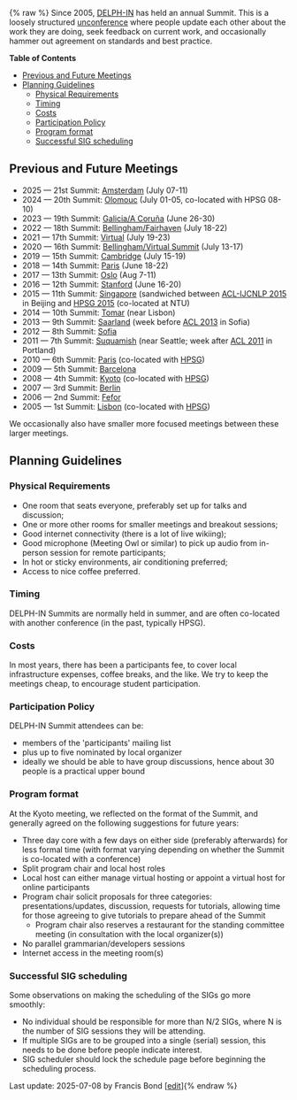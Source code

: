 {% raw %}
Since 2005, [DELPH-IN](http://wwww.delph-in.net) has held an annual
Summit. This is a loosely structured
[unconference](http://en.wikipedia.org/wiki/Unconference) where people
update each other about the work they are doing, seek feedback on
current work, and occasionally hammer out agreement on standards and
best practice.

<!-- markdown-toc start - Don't edit this section. Run M-x markdown-toc-refresh-toc -->

**Table of Contents**

- [Previous and Future Meetings](https://delph-in.github.io/docs/summits/SummitTop#previous-and-future-meetings)
- [Planning Guidelines](https://delph-in.github.io/docs/summits/SummitTop#planning-guidelines)
  - [Physical Requirements](https://delph-in.github.io/docs/summits/SummitTop#physical-requirements)
  - [Timing](https://delph-in.github.io/docs/summits/SummitTop#timing)
  - [Costs](https://delph-in.github.io/docs/summits/SummitTop#costs)
  - [Participation Policy](https://delph-in.github.io/docs/summits/SummitTop#participation-policy)
  - [Program format](https://delph-in.github.io/docs/summits/SummitTop#program-format)
  - [Successful SIG scheduling](https://delph-in.github.io/docs/summits/SummitTop#successful-sig-scheduling)

<!-- markdown-toc end -->


## Previous and Future Meetings

- 2025 — 21st Summit: [Amsterdam](https://delph-in.github.io/docs/summits/AmsterdamTop) (July 07-11)
- 2024 — 20th Summit: [Olomouc](https://delph-in.github.io/docs/summits/OlomoucTop) (July 01-05, co-located with HPSG 08-10)
- 2023 — 19th Summit: [Galicia/A Coruña](https://delph-in.github.io/docs/summits/GaliciaTop) (June 26-30)
- 2022 — 18th Summit: [Bellingham/Fairhaven](https://delph-in.github.io/docs/summits/FairhavenTop) (July 18-22)
- 2021 — 17th Summit: [Virtual](https://delph-in.github.io/docs/summits/Virtual2021Top) (July 19-23)
- 2020 — 16th Summit: [Bellingham/Virtual Summit](https://delph-in.github.io/docs/summits/BellinghamTop) (July 13-17)
- 2019 — 15th Summit: [Cambridge](https://delph-in.github.io/docs/summits/CambridgeTop) (July 15-19)
- 2018 — 14th Summit: [Paris](https://delph-in.github.io/docs/summits/DiderotTop) (June 18-22)
- 2017 — 13th Summit: [Oslo](https://delph-in.github.io/docs/summits/OsloTop) (Aug 7-11)
- 2016 — 12th Summit: [Stanford](https://delph-in.github.io/docs/summits/StanfordTop) (June 16-20)
- 2015 — 11th Summit: [Singapore](https://delph-in.github.io/docs/summits/SingaporeTop) (sandwiched between [ACL-IJCNLP 2015](http://acl2015.org/) in Beijing and [HPSG 2015](http://compling.hss.ntu.edu.sg/events/2015-hpsg/) (co-located at NTU)
- 2014 — 10th Summit: [Tomar](https://delph-in.github.io/docs/summits/TomarTop) (near Lisbon)
- 2013 — 9th Summit: [Saarland](https://delph-in.github.io/docs/summits/SaarlandTop) (week before [ACL 2013](http://acl2013.org/site/) in Sofia)
- 2012 — 8th Summit: [Sofia](https://delph-in.github.io/docs/summits/SofiaTop)
- 2011 — 7th Summit: [Suquamish](https://delph-in.github.io/docs/summits/SuquamishTop) (near Seattle; week after [ACL 2011](http://www.acl2011.org/) in Portland)
- 2010 — 6th Summit: [Paris](https://delph-in.github.io/docs/summits/ParisTop) (co-located with [HPSG](http://hpsg2010.linguist.univ-paris-diderot.fr/))
- 2009 — 5th Summit: [Barcelona](https://delph-in.github.io/docs/summits/BarcelonaTop)
- 2008 — 4th Summit: [Kyoto](https://delph-in.github.io/docs/summits/KyotoTop) (co-located with [HPSG](http://www.essex.ac.uk/linguistics/external/HPSG/Conferences/hpsg-2008/))
- 2007 — 3rd Summit: [Berlin](https://delph-in.github.io/docs/summits/BerlinTop)
- 2006 — 2nd Summit: [Fefor](https://delph-in.github.io/docs/summits/FeforTop)
- 2005 — 1st Summit: [Lisbon](https://delph-in.github.io/docs/summits/LisbonTop) (co-located with [HPSG](http://csli-publications.stanford.edu/HPSG/6/toc.shtml))

We occasionally also have smaller more focused meetings between these
larger meetings.

## Planning Guidelines

### Physical Requirements

- One room that seats everyone, preferably set up for talks and
discussion;
- One or more other rooms for smaller meetings and breakout sessions;
- Good internet connectivity (there is a lot of live wikiing);
- Good microphone (Meeting Owl or similar) to pick up audio from in-person session for remote participants;
- In hot or sticky environments, air conditioning preferred;
- Access to nice coffee preferred.

### Timing

DELPH-IN Summits are normally held in summer, and are often co-located
with another conference (in the past, typically HPSG).

### Costs

In most years, there has been a participants fee, to cover local
infrastructure expenses, coffee breaks, and the like. We try to keep the
meetings cheap, to encourage student participation.

### Participation Policy

DELPH-IN Summit attendees can be:

- members of the 'participants' mailing list
- plus up to five nominated by local organizer
- ideally we should be able to have group discussions, hence about 30
people is a practical upper bound

### Program format

At the Kyoto meeting, we reflected on the format of the Summit, and
generally agreed on the following suggestions for future years:

- Three day core with a few days on either side (preferably
afterwards) for less formal time (with format varying depending on
whether the Summit is co-located with a conference)
- Split program chair and local host roles
- Local host can either manage virtual hosting or appoint a virtual
host for online participants
- Program chair solicit proposals for three categories:
presentations/updates, discussion, requests for tutorials, allowing
time for those agreeing to give tutorials to prepare ahead of the
Summit
  - Program chair also reserves a restaurant for the standing committee meeting (in consultation with the local organizer(s))
- No parallel grammarian/developers sessions
- Internet access in the meeting room(s)

### Successful SIG scheduling

Some observations on making the scheduling of the SIGs go more smoothly:

- No individual should be responsible for more than N/2 SIGs, where N
is the number of SIG sessions they will be attending.
- If multiple SIGs are to be grouped into a single (serial) session,
this needs to be done before people indicate interest.
- SIG scheduler should lock the schedule page before beginning the
scheduling process.

Last update: 2025-07-08 by Francis Bond [[edit](https://github.com/delph-in/docs/wiki/SummitTop/_edit)]{% endraw %}